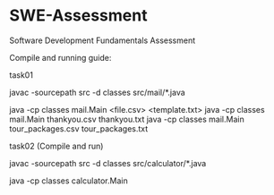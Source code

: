 # SWE-Assessment
Software Development Fundamentals Assessment


Compile and running guide:

task01
<!-- compile -->
javac -sourcepath src -d classes src/mail/*.java
<!-- run -->
java -cp classes mail.Main <file.csv> <template.txt>
java -cp classes mail.Main thankyou.csv thankyou.txt
java -cp classes mail.Main tour_packages.csv tour_packages.txt

task02 (Compile and run)
<!-- compile -->
javac -sourcepath src -d classes src/calculator/*.java
<!-- run -->
java -cp classes calculator.Main
